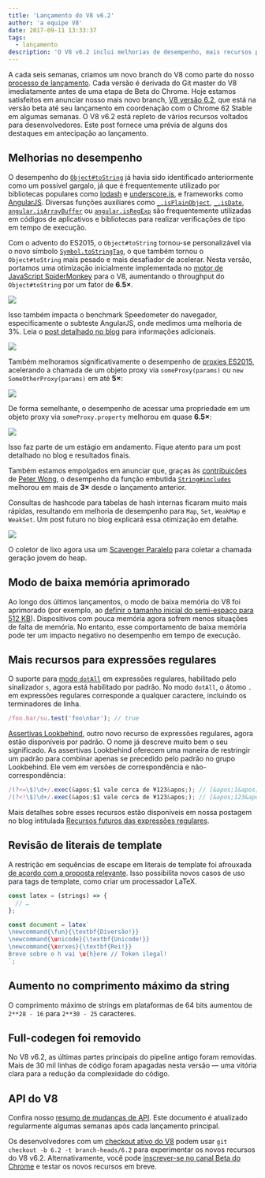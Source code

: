 ```yaml
---
title: 'Lançamento do V8 v6.2'
author: 'a equipe V8'
date: 2017-09-11 13:33:37
tags:
  - lançamento
description: 'O V8 v6.2 inclui melhorias de desempenho, mais recursos para a linguagem JavaScript, um aumento no comprimento máximo de string e muito mais.'
---
```

A cada seis semanas, criamos um novo branch do V8 como parte do nosso [processo de lançamento](/docs/release-process). Cada versão é derivada do Git master do V8 imediatamente antes de uma etapa de Beta do Chrome. Hoje estamos satisfeitos em anunciar nosso mais novo branch, [V8 versão 6.2](https://chromium.googlesource.com/v8/v8.git/+log/branch-heads/6.2), que está na versão beta até seu lançamento em coordenação com o Chrome 62 Stable em algumas semanas. O V8 v6.2 está repleto de vários recursos voltados para desenvolvedores. Este post fornece uma prévia de alguns dos destaques em antecipação ao lançamento.

<!--truncate-->
## Melhorias no desempenho

O desempenho do [`Object#toString`](https://developer.mozilla.org/en-US/docs/Web/JavaScript/Reference/Global_Objects/Object/toString) já havia sido identificado anteriormente como um possível gargalo, já que é frequentemente utilizado por bibliotecas populares como [lodash](https://lodash.com/) e [underscore.js](http://underscorejs.org/), e frameworks como [AngularJS](https://angularjs.org/). Diversas funções auxiliares como [`_.isPlainObject`](https://github.com/lodash/lodash/blob/6cb3460fcefe66cb96e55b82c6febd2153c992cc/isPlainObject.js#L13-L50), [`_.isDate`](https://github.com/lodash/lodash/blob/6cb3460fcefe66cb96e55b82c6febd2153c992cc/isDate.js#L8-L25), [`angular.isArrayBuffer`](https://github.com/angular/angular.js/blob/464dde8bd12d9be8503678ac5752945661e006a5/src/Angular.js#L739-L741) ou [`angular.isRegExp`](https://github.com/angular/angular.js/blob/464dde8bd12d9be8503678ac5752945661e006a5/src/Angular.js#L680-L689) são frequentemente utilizadas em códigos de aplicativos e bibliotecas para realizar verificações de tipo em tempo de execução.

Com o advento do ES2015, o `Object#toString` tornou-se personalizável via o novo símbolo [`Symbol.toStringTag`](https://developer.mozilla.org/en-US/docs/Web/JavaScript/Reference/Global_Objects/Symbol/toStringTag), o que também tornou o `Object#toString` mais pesado e mais desafiador de acelerar. Nesta versão, portamos uma otimização inicialmente implementada no [motor de JavaScript SpiderMonkey](https://bugzilla.mozilla.org/show_bug.cgi?id=1369042#c0) para o V8, aumentando o throughput do `Object#toString` por um fator de **6.5×**.

![](/_img/v8-release-62/perf.svg)

Isso também impacta o benchmark Speedometer do navegador, especificamente o subteste AngularJS, onde medimos uma melhoria de 3%. Leia o [post detalhado no blog](https://ponyfoo.com/articles/investigating-performance-object-prototype-to-string-es2015) para informações adicionais.

![](/_img/v8-release-62/speedometer.svg)

Também melhoramos significativamente o desempenho de [proxies ES2015](https://developer.mozilla.org/en-US/docs/Web/JavaScript/Reference/Global_Objects/Proxy), acelerando a chamada de um objeto proxy via `someProxy(params)` ou `new SomeOtherProxy(params)` em até **5×**:

![](/_img/v8-release-62/proxy-call-construct.svg)

De forma semelhante, o desempenho de acessar uma propriedade em um objeto proxy via `someProxy.property` melhorou em quase **6.5×**:

![](/_img/v8-release-62/proxy-property.svg)

Isso faz parte de um estágio em andamento. Fique atento para um post detalhado no blog e resultados finais.

Também estamos empolgados em anunciar que, graças às [contribuições](https://chromium-review.googlesource.com/c/v8/v8/+/620150) de [Peter Wong](https://twitter.com/peterwmwong), o desempenho da função embutida [`String#includes`](https://developer.mozilla.org/en-US/docs/Web/JavaScript/Reference/Global_Objects/String/includes) melhorou em mais de **3×** desde o lançamento anterior.

Consultas de hashcode para tabelas de hash internas ficaram muito mais rápidas, resultando em melhoria de desempenho para `Map`, `Set`, `WeakMap` e `WeakSet`. Um post futuro no blog explicará essa otimização em detalhe.

![](/_img/v8-release-62/hashcode-lookups.png)

O coletor de lixo agora usa um [Scavenger Paralelo](https://bugs.chromium.org/p/chromium/issues/detail?id=738865) para coletar a chamada geração jovem do heap.

## Modo de baixa memória aprimorado

Ao longo dos últimos lançamentos, o modo de baixa memória do V8 foi aprimorado (por exemplo, ao [definir o tamanho inicial do semi-espaço para 512 KB](https://chromium-review.googlesource.com/c/v8/v8/+/594387)). Dispositivos com pouca memória agora sofrem menos situações de falta de memória. No entanto, esse comportamento de baixa memória pode ter um impacto negativo no desempenho em tempo de execução.

## Mais recursos para expressões regulares

O suporte para [modo `dotAll`](https://github.com/tc39/proposal-regexp-dotall-flag) em expressões regulares, habilitado pelo sinalizador `s`, agora está habilitado por padrão. No modo `dotAll`, o átomo `.` em expressões regulares corresponde a qualquer caractere, incluindo os terminadores de linha.

```js
/foo.bar/su.test('foo\nbar'); // true
```

[Assertivas Lookbehind](https://github.com/tc39/proposal-regexp-lookbehind), outro novo recurso de expressões regulares, agora estão disponíveis por padrão. O nome já descreve muito bem o seu significado. As assertivas Lookbehind oferecem uma maneira de restringir um padrão para combinar apenas se precedido pelo padrão no grupo Lookbehind. Ele vem em versões de correspondência e não-correspondência:

```js
/(?<=\$)\d+/.exec(&apos;$1 vale cerca de ¥123&apos;); // [&apos;1&apos;]
/(?<!\$)\d+/.exec(&apos;$1 vale cerca de ¥123&apos;); // [&apos;123&apos;]
```

Mais detalhes sobre esses recursos estão disponíveis em nossa postagem no blog intitulada [Recursos futuros das expressões regulares](https://developers.google.com/web/updates/2017/07/upcoming-regexp-features).

## Revisão de literais de template

A restrição em sequências de escape em literais de template foi afrouxada [de acordo com a proposta relevante](https://tc39.es/proposal-template-literal-revision/). Isso possibilita novos casos de uso para tags de template, como criar um processador LaTeX.

```js
const latex = (strings) => {
  // …
};

const document = latex`
\newcommand{\fun}{\textbf{Diversão!}}
\newcommand{\unicode}{\textbf{Unicode!}}
\newcommand{\xerxes}{\textbf{Rei!}}
Breve sobre o h vai \u{h}ere // Token ilegal!
`;
```

## Aumento no comprimento máximo da string

O comprimento máximo de strings em plataformas de 64 bits aumentou de `2**28 - 16` para `2**30 - 25` caracteres.

## Full-codegen foi removido

No V8 v6.2, as últimas partes principais do pipeline antigo foram removidas. Mais de 30 mil linhas de código foram apagadas nesta versão — uma vitória clara para a redução da complexidade do código.

## API do V8

Confira nosso [resumo de mudanças de API](https://docs.google.com/document/d/1g8JFi8T_oAE_7uAri7Njtig7fKaPDfotU6huOa1alds/edit). Este documento é atualizado regularmente algumas semanas após cada lançamento principal.

Os desenvolvedores com um [checkout ativo do V8](/docs/source-code#using-git) podem usar `git checkout -b 6.2 -t branch-heads/6.2` para experimentar os novos recursos do V8 v6.2. Alternativamente, você pode [inscrever-se no canal Beta do Chrome](https://www.google.com/chrome/browser/beta.html) e testar os novos recursos em breve.
